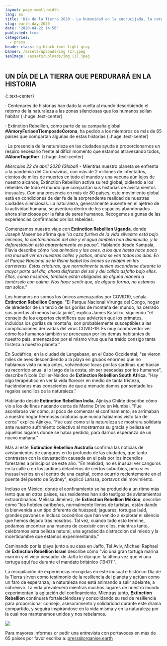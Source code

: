 ```yaml
---
layout: page-small-width
lang: es
title: 'Día de la Tierra 2020 - La humanidad en la encrucijada, la naturaleza nos ofrece resiliencia y esperanza'
slug: earth-day-2020
date: '2020-04-22 14:56'
published: true
categories:
  - press
header-class: bg-black text-light-gray
banner: /assets/uploads/img (1).jpeg
seoImage: /assets/uploads/img (1).jpeg
---
```

## UN DÍA DE LA TIERRA QUE PERDURARÁ EN LA HISTORIA
{:.text-center}

· Centenares de historias han dado la vuelta al mundo describiendo el
retorno de la naturaleza a las zonas silenciosas que los humanos solían
habitar  {:.huge .text-center}

· Extinction Rebellion, como parte de su campaña global
**\#AmoryFuriaenTiemposdeCorona**, ha pedido a los miembros de más de 65
países que compartan algunas de estas historias  {:.huge .text-center}

· La presencia de la naturaleza en las ciudades ayuda a proporcionarnos un
respiro necesario frente al difícil momento que estamos atravesando todos,
**\#AloneTogether**. {:.huge .text-center}

*Miércoles 22 de abril 2020 (Global)* - Mientras nuestro planeta se enfrenta a la pandemia del Coronavirus, con más de 2 millones de infectados, cientos de miles de muertes en todo el mundo y una vacuna aún lejos de nuestro alcance, Extinction Rebellion activa su red global, pidiendo a los rebeldes de todo el mundo que compartan sus historias de avistamientos inusuales. Con una presencia en más de 80 países, este movimiento global está en condiciones de dar fe de la sorprendente realidad de nuestras ciudades silenciosas. La naturaleza, generalmente ausente en el ajetreo de la actividad humana, se aventura dentro de los espacios abandonados ahora silenciosos por la falta de seres humanos. Recogemos algunas de las experiencias confirmadas por los rebeldes.

Comenzamos nuestro viaje con **Extinction Rebellion Uganda**, donde Joseph
Masembe afirma que “*la caza furtiva de la vida silvestre está bajo mínimos,
la contaminación del aire y el agua también han disminuido, y la
deforestación está aparentemente en pausa*”. Hablando desde Kampala, Flavia
describe cómo “*los animales y las aves, a los que hasta hace poco era
inusual ver en nuestras calles y patios, ahora se ven todos los días. En el
Parque Nacional de la Reina Isabel los leones se relajan en las
carreteras. Estas criaturas, que normalmente suelen esconderse durante la
mayor parte del día, ahora disfrutan del sol y del cálido asfalto bajo
ellos. Ellos, como nosotros, también están obligados de alguna manera a
tomárselo con calma. Nos hace sentir que, de alguna forma, no estamos tan
solos.*”

Los humanos no somos los únicos amenazados por COVID19, señala **Extinction
Rebellion Congo**.  "El Parque Nacional Virunga del Congo, hogar de
alrededor de un tercio de los gorilas de montaña del mundo, ha cerrado sus
puertas al menos hasta junio", explica James Kataliko, siguiendo "el consejo
de los expertos científicos que advierten que los primates, incluidos los
gorilas de montaña, son probablemente susceptibles a las complicaciones
derivadas del virus COVID-19. Es muy conmovedor ver cómo los humanos también
se preocupan por los demás habitantes de nuestro país, amenazados por el
mismo virus que ha traído consigo tanta tristeza a nuestro planeta."

En Sudáfrica, en la ciudad de Langebaan, en el Cabo Occidental, "se vieron
miles de aves descendiendo a la playa en grupos enormes que no habíamos
visto nunca antes, volviéndose locas por las sardinas que hacían su
recorrido anual a lo largo de la costa, sin ser pescadas por los humanos",
describe Nicole Collier-Naidoo de **Extinction Rebellion South
Africa**. "Hay algo terapéutico en ver la vida florecer en medio de tanta
tristeza, haciéndonos más conscientes de que a menudo damos por sentado los
regalos sencillos de la naturaleza."

Hablando desde **Extinction Rebellion India**, Ajinkya Chikte describe cómo
vio a los delfines nadando cerca de Marine Drive en Mumbai.  "Fue asombroso
ver cómo, al poco de comenzar el confinamiento, se arrimaban a nuestro hogar
hermosas criaturas que nunca habíamos visto tan de cerca" explica
Ajinkya. "Fue casi como si la naturaleza se mostrara solidaria ante nuestro
sufrimiento colectivo al mostrarnos su gracia y belleza en aquellos lugares
donde se había perdido, para darnos esperanza de un nuevo mañana."

Más al este, **Extinction Rebellion Australia** confirma las noticias de
avistamientos de canguros en lo profundo de las ciudades, que tanto
contrastan con la devastación causada en el país por los incendios
forestales a principios de este año. "En realidad, no es inusual ver
canguros en la calle o en los jardines delanteros de ciertos suburbios, pero
sí es inusual verlos en el centro de una capital, como ocurrió recientemente
en el puente del puerto de Sydney", explicó Larissa, portavoz del
movimiento.

Incluso en México, donde el confinamiento se ha producido a un ritmo más
lento que en otros países, sus residentes han sido testigos de avistamientos
extraordinarios. Melissa Jiménez, de **Extinction Rebellion México**,
describe cómo "los hoteles caribeños, normalmente llenos de turistas, están
dando la bienvenida a un tipo diferente de huésped; jaguares, tortugas laúd,
grandes pavones e incluso cocodrilos que han venido a explorar el silencio
que hemos dejado tras nosotros. Tal vez, cuando todo esto termine, podamos
encontrar una manera de coexistir con ellos, mientras tanto, celebramos esta
belleza natural, una agradecida distracción del miedo y la incertidumbre que
estamos experimentando."

Caminando por la playa junto a su casa en Jaffo, Tel Aviv, Michael Raphael
de **Extinction Rebellion Israel** describe cómo "vio una gran tortuga
marina marrón y el viejo pescador de Jaffa le dijo que 'la última vez que vi
una tortuga aquí fue durante el mandato británico (1947)'".

La recopilación de experiencias recogidas en este inusual e histórico Día de la Tierra sirven como testimonio de la resiliencia del planeta y actúan como un faro de esperanza; la naturaleza nos está animando a salir adelante, a sobrevivir. La vida prevalecerá mientras muchos lugares de nuestro mundo experimentan la agitación del confinamiento. Mientras tanto, **Extinction Rebellion** continuará fortaleciéndose y consolidando su red de resiliencia para proporcionar consejo, asesoramiento y solidaridad durante este drama compartido, y seguirá inspirándose en la vida misma y en la naturaleza por la cual nos mantenemos unidos y nos rebelamos.

![](/assets/uploads/img.jpeg)

Para mayores informes or pedir una entrevista con portavoces en más de 65
países por favor escriba a: press@organise.earth
